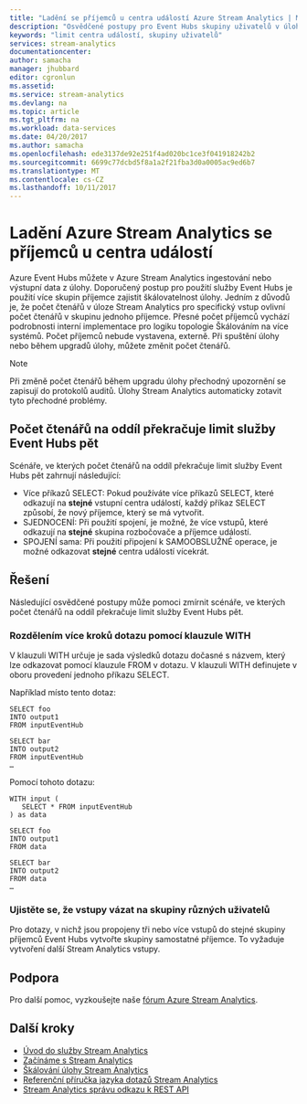 ```yaml
---
title: "Ladění se příjemců u centra událostí Azure Stream Analytics | Microsoft Docs"
description: "Osvědčené postupy pro Event Hubs skupiny uživatelů v úlohy Stream Analytics využívá dotaz."
keywords: "limit centra událostí, skupiny uživatelů"
services: stream-analytics
documentationcenter: 
author: samacha
manager: jhubbard
editor: cgronlun
ms.assetid: 
ms.service: stream-analytics
ms.devlang: na
ms.topic: article
ms.tgt_pltfrm: na
ms.workload: data-services
ms.date: 04/20/2017
ms.author: samacha
ms.openlocfilehash: ede3137de92e251f4ad020bc1ce3f041918242b2
ms.sourcegitcommit: 6699c77dcbd5f8a1a2f21fba3d0a0005ac9ed6b7
ms.translationtype: MT
ms.contentlocale: cs-CZ
ms.lasthandoff: 10/11/2017
---
```

# <a name="debug-azure-stream-analytics-with-event-hub-receivers"></a>Ladění Azure Stream Analytics se příjemců u centra událostí

Azure Event Hubs můžete v Azure Stream Analytics ingestování nebo výstupní data z úlohy. Doporučený postup pro použití služby Event Hubs je použití více skupin příjemce zajistit škálovatelnost úlohy. Jedním z důvodů je, že počet čtenářů v úloze Stream Analytics pro specifický vstup ovlivní počet čtenářů v skupinu jednoho příjemce. Přesné počet příjemců vychází podrobnosti interní implementace pro logiku topologie Škálováním na více systémů. Počet příjemců nebude vystavena, externě. Při spuštění úlohy nebo během upgradů úlohy, můžete změnit počet čtenářů.

> [!NOTE]
> Při změně počet čtenářů během upgradu úlohy přechodný upozornění se zapisují do protokolů auditů. Úlohy Stream Analytics automaticky zotavit tyto přechodné problémy.

## <a name="number-of-readers-per-partition-exceeds-event-hubs-limit-of-five"></a>Počet čtenářů na oddíl překračuje limit služby Event Hubs pět

Scénáře, ve kterých počet čtenářů na oddíl překračuje limit služby Event Hubs pět zahrnují následující:

* Více příkazů SELECT: Pokud používáte více příkazů SELECT, které odkazují na **stejné** vstupní centra událostí, každý příkaz SELECT způsobí, že nový příjemce, který se má vytvořit.
* SJEDNOCENÍ: Při použití spojení, je možné, že více vstupů, které odkazují na **stejné** skupina rozbočovače a příjemce událostí.
* SPOJENÍ sama: Při použití připojení k SAMOOBSLUŽNÉ operace, je možné odkazovat **stejné** centra událostí vícekrát.

## <a name="solution"></a>Řešení

Následující osvědčené postupy může pomoci zmírnit scénáře, ve kterých počet čtenářů na oddíl překračuje limit služby Event Hubs pět.

### <a name="split-your-query-into-multiple-steps-by-using-a-with-clause"></a>Rozdělením více kroků dotazu pomocí klauzule WITH

V klauzuli WITH určuje je sada výsledků dotazu dočasné s názvem, který lze odkazovat pomocí klauzule FROM v dotazu. V klauzuli WITH definujete v oboru provedení jednoho příkazu SELECT.

Například místo tento dotaz:

```
SELECT foo 
INTO output1
FROM inputEventHub

SELECT bar
INTO output2
FROM inputEventHub 
…
```

Pomocí tohoto dotazu:

```
WITH input (
   SELECT * FROM inputEventHub
) as data

SELECT foo
INTO output1
FROM data

SELECT bar
INTO output2
FROM data
…
```

### <a name="ensure-that-inputs-bind-to-different-consumer-groups"></a>Ujistěte se, že vstupy vázat na skupiny různých uživatelů

Pro dotazy, v nichž jsou propojeny tři nebo více vstupů do stejné skupiny příjemců Event Hubs vytvořte skupiny samostatné příjemce. To vyžaduje vytvoření další Stream Analytics vstupy.


## <a name="get-help"></a>Podpora
Pro další pomoc, vyzkoušejte naše [fórum Azure Stream Analytics](https://social.msdn.microsoft.com/Forums/en-US/home?forum=AzureStreamAnalytics).

## <a name="next-steps"></a>Další kroky
* [Úvod do služby Stream Analytics](stream-analytics-introduction.md)
* [Začínáme s Stream Analytics](stream-analytics-real-time-fraud-detection.md)
* [Škálování úlohy Stream Analytics](stream-analytics-scale-jobs.md)
* [Referenční příručka jazyka dotazů Stream Analytics](https://msdn.microsoft.com/library/azure/dn834998.aspx)
* [Stream Analytics správu odkazu k REST API](https://msdn.microsoft.com/library/azure/dn835031.aspx)
